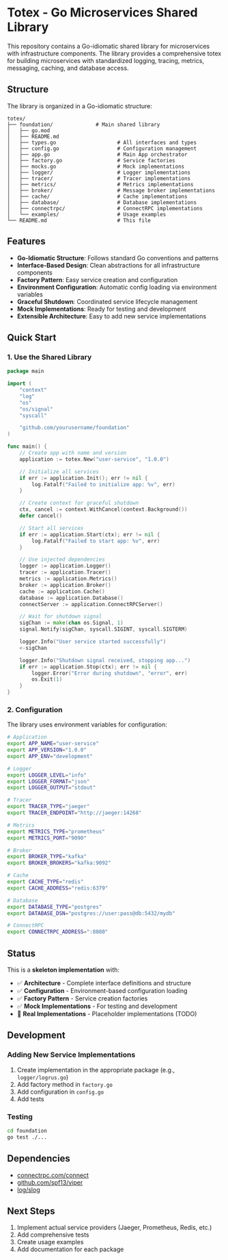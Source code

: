 # Totex - Go Microservices Shared Library

This repository contains a Go-idiomatic shared library for microservices with infrastructure components. The library provides a comprehensive totex for building microservices with standardized logging, tracing, metrics, messaging, caching, and database access.

## Structure

The library is organized in a Go-idiomatic structure:

```
totex/
├── foundation/              # Main shared library
│   ├── go.mod
│   ├── README.md
│   ├── types.go                    # All interfaces and types
│   ├── config.go                   # Configuration management
│   ├── app.go                      # Main App orchestrator
│   ├── factory.go                  # Service factories
│   ├── mocks.go                    # Mock implementations
│   ├── logger/                     # Logger implementations
│   ├── tracer/                     # Tracer implementations
│   ├── metrics/                    # Metrics implementations
│   ├── broker/                     # Message broker implementations
│   ├── cache/                      # Cache implementations
│   ├── database/                   # Database implementations
│   ├── connectrpc/                 # ConnectRPC implementations
│   └── examples/                   # Usage examples
└── README.md                       # This file
```

## Features

- **Go-Idiomatic Structure**: Follows standard Go conventions and patterns
- **Interface-Based Design**: Clean abstractions for all infrastructure components
- **Factory Pattern**: Easy service creation and configuration
- **Environment Configuration**: Automatic config loading via environment variables
- **Graceful Shutdown**: Coordinated service lifecycle management
- **Mock Implementations**: Ready for testing and development
- **Extensible Architecture**: Easy to add new service implementations

## Quick Start

### 1. Use the Shared Library

```go
package main

import (
    "context"
    "log"
    "os"
    "os/signal"
    "syscall"

    "github.com/yourusername/foundation"
)

func main() {
    // Create app with name and version
    application := totex.New("user-service", "1.0.0")

    // Initialize all services
    if err := application.Init(); err != nil {
        log.Fatalf("Failed to initialize app: %v", err)
    }

    // Create context for graceful shutdown
    ctx, cancel := context.WithCancel(context.Background())
    defer cancel()

    // Start all services
    if err := application.Start(ctx); err != nil {
        log.Fatalf("Failed to start app: %v", err)
    }

    // Use injected dependencies
    logger := application.Logger()
    tracer := application.Tracer()
    metrics := application.Metrics()
    broker := application.Broker()
    cache := application.Cache()
    database := application.Database()
    connectServer := application.ConnectRPCServer()

    // Wait for shutdown signal
    sigChan := make(chan os.Signal, 1)
    signal.Notify(sigChan, syscall.SIGINT, syscall.SIGTERM)

    logger.Info("User service started successfully")
    <-sigChan

    logger.Info("Shutdown signal received, stopping app...")
    if err := application.Stop(ctx); err != nil {
        logger.Error("Error during shutdown", "error", err)
        os.Exit(1)
    }
}
```

### 2. Configuration

The library uses environment variables for configuration:

```bash
# Application
export APP_NAME="user-service"
export APP_VERSION="1.0.0"
export APP_ENV="development"

# Logger
export LOGGER_LEVEL="info"
export LOGGER_FORMAT="json"
export LOGGER_OUTPUT="stdout"

# Tracer
export TRACER_TYPE="jaeger"
export TRACER_ENDPOINT="http://jaeger:14268"

# Metrics
export METRICS_TYPE="prometheus"
export METRICS_PORT="9090"

# Broker
export BROKER_TYPE="kafka"
export BROKER_BROKERS="kafka:9092"

# Cache
export CACHE_TYPE="redis"
export CACHE_ADDRESS="redis:6379"

# Database
export DATABASE_TYPE="postgres"
export DATABASE_DSN="postgres://user:pass@db:5432/mydb"

# ConnectRPC
export CONNECTRPC_ADDRESS=":8080"
```

## Status

This is a **skeleton implementation** with:
- ✅ **Architecture** - Complete interface definitions and structure
- ✅ **Configuration** - Environment-based configuration loading
- ✅ **Factory Pattern** - Service creation factories
- ✅ **Mock Implementations** - For testing and development
- 🚧 **Real Implementations** - Placeholder implementations (TODO)

## Development

### Adding New Service Implementations

1. Create implementation in the appropriate package (e.g., `logger/logrus.go`)
2. Add factory method in `factory.go`
3. Add configuration in `config.go`
4. Add tests

### Testing

```bash
cd foundation
go test ./...
```

## Dependencies

- [connectrpc.com/connect](https://connectrpc.com/)
- [github.com/spf13/viper](https://github.com/spf13/viper)
- [log/slog](https://pkg.go.dev/log/slog)

## Next Steps

1. Implement actual service providers (Jaeger, Prometheus, Redis, etc.)
2. Add comprehensive tests
3. Create usage examples
4. Add documentation for each package
